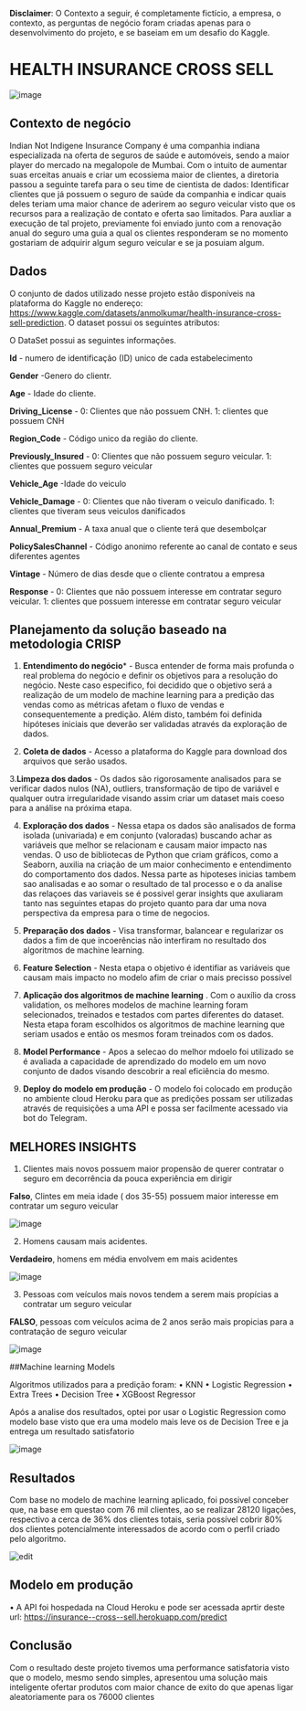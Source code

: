 **Disclaimer**: O Contexto a seguir, é completamente fictício, a empresa, o contexto, as perguntas de negócio foram criadas apenas para o desenvolvimento do projeto, e se baseiam em um desafio do Kaggle.

# HEALTH INSURANCE CROSS SELL 

![image](https://user-images.githubusercontent.com/104724574/168601239-f561d08c-cfad-4226-ade7-4b6ec948cea8.png)

## Contexto de negócio
Indian Not Indigene Insurance Company é uma companhia indiana especializada na oferta de seguros de saúde e automóveis, sendo a maior player do mercado na megalopole de Mumbai. Com o intuito de aumentar suas erceitas anuais e criar um ecossiema maior de clientes, a diretoria passou a seguinte tarefa para o seu time de cientista de dados: Identificar clientes que já possuem o seguro de saúde da companhia e indicar quais deles teriam uma maior chance de aderirem ao seguro veicular visto que os recursos para a realização de contato e oferta sao limitados. Para auxliar a execução de tal projeto, previamente foi enviado junto com a renovação anual do seguro uma guia a qual os clientes responderam se no momento gostariam de adquirir algum seguro veicular e se ja posuiam algum.

## Dados
O conjunto de dados utilizado nesse projeto estão disponíveis na plataforma do Kaggle no endereço: https://www.kaggle.com/datasets/anmolkumar/health-insurance-cross-sell-prediction. O dataset possui os seguintes atributos:

O DataSet possui as seguintes informações.


**Id** - numero de identificação (ID) unico de cada estabelecimento

**Gender** -Genero do clientr.

**Age** - Idade do cliente.

**Driving_License** - 0: Clientes que não possuem CNH. 1: clientes que possuem CNH

**Region_Code** - Código unico da região do cliente.

**Previously_Insured** - 0: Clientes que não possuem seguro veicular. 1: clientes que possuem seguro veicular

**Vehicle_Age** -Idade do veiculo

**Vehicle_Damage** - 0: Clientes que não tiveram o veiculo danificado. 1: clientes que tiveram seus veiculos danificados

**Annual_Premium** - A taxa anual que o cliente terá que desembolçar

**PolicySalesChannel** - Código anonimo referente ao canal de contato e seus diferentes agentes

**Vintage** - Número de dias desde que o cliente contratou a empresa

**Response** - 0: Clientes que não possuem interesse em contratar seguro veicular. 1: clientes que possuem interesse em contratar seguro veicular


## Planejamento da solução baseado na metodologia CRISP

1. **Entendimento do negócio*** - Busca entender de forma mais profunda o real problema do negócio e definir os objetivos para a resolução do negócio. Neste caso especifico, foi decidido que o objetivo será a realização de um modelo de machine learning para a predição das vendas como as métricas afetam o fluxo de vendas e consequentemente a predição. Além disto, também foi definida hipóteses iniciais que deverão ser validadas através da exploração de dados.

2. **Coleta de dados** - Acesso a plataforma do Kaggle para download dos arquivos que serão usados.

3.**Limpeza dos dados** - Os dados são rigorosamente analisados para se verificar dados nulos (NA), outliers, transformação de tipo de variável e qualquer outra irregularidade visando assim criar um dataset mais coeso para a análise na próxima etapa.

4. **Exploração dos dados** - Nessa etapa os dados são analisados de forma isolada (univariada) e em conjunto (valoradas) buscando achar as variáveis que melhor se relacionam e causam maior impacto nas vendas. O uso de bibliotecas de Python que criam gráficos, como a Seaborn, auxilia na criação de um maior conhecimento e entendimento do comportamento dos dados. Nessa parte as hipoteses inicias tambem sao analisadas e ao somar o resultado de tal processo e o da analise das relaçoes das variaveis se é possivel gerar insights que axuliaram tanto nas seguintes etapas do projeto quanto para dar uma nova perspectiva da empresa para o time de negocios.  

5. **Preparação dos dados** - Visa transformar, balancear e regularizar os dados a fim de que incoerências não interfiram no resultado dos algoritmos de machine learning. 

6. **Feature Selection** - Nesta etapa o objetivo é identifiar as variáveis que causam mais impacto no modelo afim de criar o mais precisso possível

7. **Aplicação dos algoritmos de machine learning** . Com o auxílio da cross validation, os melhores modelos de machine learning foram selecionados, treinados e testados com partes diferentes do dataset. Nesta etapa foram escolhidos os algoritmos de machine learning que seriam usados e então os mesmos foram treinados com os dados. 

7. **Model Performance** - Apos a selecao do melhor mdoelo foi utilizado se é avaliada a capacidade de aprendizado do modelo em um novo conjunto de dados visando descobrir a real eficiência do mesmo.

8. **Deploy do modelo em produção** - O modelo foi colocado em produção no ambiente cloud Heroku para que as predições possam ser utilizadas através de requisições a uma API e possa ser facilmente acessado via bot do Telegram.

## MELHORES INSIGHTS

1. Clientes mais novos possuem maior propensão de querer contratar o seguro em decorrência da pouca experiência em dirigir

**Falso**, Clintes em meia idade ( dos 35-55) possuem maior interesse em contratar um seguro veicular

![image](https://user-images.githubusercontent.com/104724574/168607111-8ab591fa-95ee-49d0-ac6b-69d7eef69d7c.png)


2. Homens causam mais acidentes.

**Verdadeiro**, homens em média  envolvem em mais acidentes

![image](https://user-images.githubusercontent.com/104724574/168803996-dcad1b20-37b3-4769-b95d-3b330da85c86.png)

3. Pessoas com veículos mais novos tendem a serem mais propícias a contratar um seguro veicular

**FALSO**, pessoas com veículos acima de 2 anos serão mais propicias para a contratação de seguro veicular

![image](https://user-images.githubusercontent.com/104724574/168929476-1f607a84-2f54-4526-9036-fdc2bfe298ac.png)


##Machine learning Models

Algoritmos utilizados para a predição foram:
 • KNN
 • Logistic Regression
 • Extra Trees
 • Decision Tree
 • XGBoost Regressor


 
 Após a analise dos resultados, optei por usar o Logistic Regression como modelo base visto que era uma modelo mais leve os de Decision Tree e ja entrega um resultado satisfatorio
 
![image](https://user-images.githubusercontent.com/104724574/168929674-ed39c541-f2c5-4a7b-be76-be2b6dfe4c8d.png)

## Resultados
Com base no modelo de machine learning aplicado, foi possivel conceber que, na base em questao com 76 mil clientes, ao se realizar 28120 ligações, respectivo a cerca de 36% dos clientes totais, seria possível cobrir 80% dos clientes potencialmente interessados de acordo com o perfil criado pelo algoritmo.

![edit](https://user-images.githubusercontent.com/104724574/168930878-165d8d68-2bb0-40e4-a650-e23ed767891b.png)


## Modelo em produção
 
  •  A API foi hospedada na Cloud Heroku e pode ser acessada aprtir deste url: https://insurance--cross--sell.herokuapp.com/predict

 
 ## Conclusão
 
 Com o resultado deste projeto tivemos uma performance satisfatoria visto que o modelo, mesmo sendo simples, apresentou uma solução mais inteligente ofertar produtos com maior chance de exito do que apenas ligar aleatoriamente para os 76000 clientes
